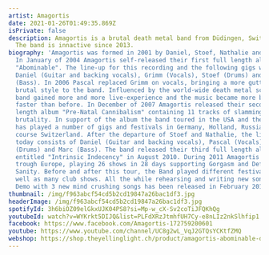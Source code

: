 ```yaml
---
artist: Amagortis
date: 2021-01-26T01:49:35.869Z
isPrivate: false
description: Amagortis is a brutal death metal band from Düdingen, Switzerland.
  The band is innactive since 2013.
biography: 'Amagortis was formed in 2001 by Daniel, Stoef, Nathalie and friends.
  In January of 2004 Amagortis self-released their first full length album
  "Abominable". The line-up for this recording and the following gigs was:
  Daniel (Guitar and backing vocals), Grimm (Vocals), Stoef (Drums) and Nathalie
  (Bass). In 2006 Pascal replaced Grimm on vocals, bringing a more guttural and
  brutal style to the band. Influenced by the world-wide death metal scene the
  band gained more and more live-experience and the music became more brutal and
  faster than before. In December of 2007 Amagortis released their second full
  length album "Pre-Natal Cannibalism" containing 11 tracks of slamming guttural
  brutality. In support of the album the band toured in the USA and the UK and
  has played a number of gigs and festivals in Germany, Holland, Russia and of
  course Switzerland. After the departure of Stoef and Nathalie, the line-up
  today consists of Daniel (Guitar and backing vocals), Pascal (Vocals), Ruppi
  (Drums) and Marc (Bass). The band released their third full length album
  entitled "Intrinsic Indecency" in August 2010. During 2011 Amagortis toured
  trough Europe, playing 26 shows in 28 days supporting Gorgasm and Defeated
  Sanity. Before and after this tour, the Band played different festivals as
  well as many club shows. All the while rehearsing and writing new songs. A
  Demo with 3 new mind crushing songs has been released in February 2012.'
thumbnail: /img/f963abcf54cd5b2cd19847a26bac1df3.jpg
headerImage: /img/f963abcf54cd5b2cd19847a26bac1df3.jpg
spotifyId: 3h6biOZ09elGkxUJK04PS8?si=Mp-w_cX-Sv2coTiJFQKhQg
youtubeId: watch?v=WYKrkt5DIJQ&list=PLFdXRzJtmhfUH7Cy-e8nLIz2nkSlhfip1
facebook: https://www.facebook.com/Amagortis-172759200601
youtube: https://www.youtube.com/channel/UC8g2wL_VqJ2GTQsYCKtfZMQ
webshop: https://shop.theyellinglight.ch/product/amagortis-abominable-digital/
---
```

